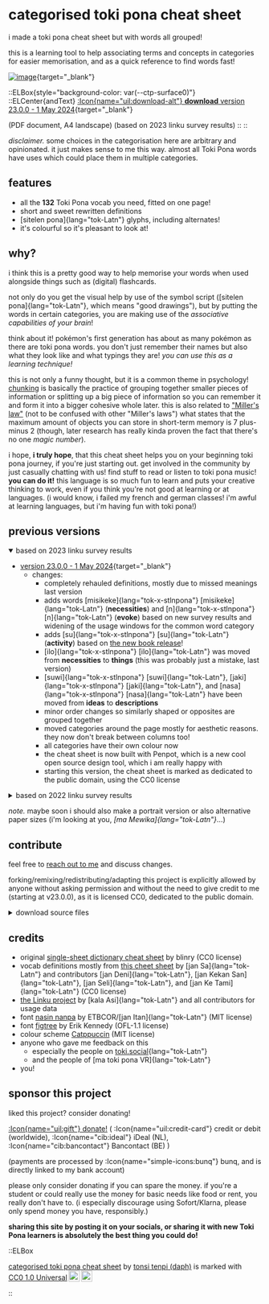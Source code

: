 # categorised toki pona cheat sheet

i made a toki pona cheat sheet but with words all grouped!

this is a learning tool to help associating terms and concepts in categories for easier memorisation, and as a quick reference to find words fast!

[![image](/tp-catdict/TP-EN_categorical_v23.0.0-A4-l.png)](/tp-catdict/TP-EN_categorical_v23.0.0-A4-l.pdf){target="\_blank"}

::ELBox{style="background-color: var(--ctp-surface0)"}
::ELCenter{andText}
[:Icon{name="uil:download-alt"} **download** version 23.0.0 - 1 May 2024](/tp-catdict/TP-EN_categorical_v23.0.0-A4-l.pdf){target="\_blank"}

(PDF document, A4 landscape) (based on 2023 linku survey results)
::
::

_disclaimer._ some choices in the categorisation here are arbitrary and opinionated. it just makes sense to me this way. almost all Toki Pona words have uses which could place them in multiple categories.

## features

- all the **132** Toki Pona vocab you need, fitted on one page!
- short and sweet rewritten definitions
- [sitelen pona]{lang="tok-Latn"} glyphs, including alternates!
- it's colourful so it's pleasant to look at!

## why?

i think this is a pretty good way to help memorise your words when used alongside things such as (digital) flashcards.

not only do you get the visual help by use of the symbol script ([sitelen pona]{lang="tok-Latn"}, which means "good drawings"), but by putting the words in certain categories, you are making use of the *associative capabilities of your brain*!

think about it! pokémon's first generation has about as many pokémon as there are toki pona words. you don't just remember their names but also what they look like and what typings they are! *you can use this as a learning technique!*

this is not only a funny thought, but it is a common theme in psychology! [chunking](<https://en.wikipedia.org/wiki/Chunking_(psychology)>) is basically the practice of grouping together smaller pieces of information or splitting up a big piece of information so you can remember it and form it into a bigger cohesive whole later. this is also related to ["Miller's law"](https://en.wikipedia.org/wiki/The_Magical_Number_Seven,_Plus_or_Minus_Two) (not to be confused with other "Miller's laws") what states that the maximum amount of objects you can store in short-term memory is 7 plus-minus 2 (though, later research has really kinda proven the fact that there's no one _magic number_).

i hope, **i truly hope**, that this cheat sheet helps you on your beginning toki pona journey, if you're just starting out. get involved in the community by just casually chatting with us! find stuff to read or listen to toki pona music! **you can do it!** this language is so much fun to learn and puts your creative thinking to work, even if you think you're not good at learning or at languages. (i would know, i failed my french and german classes! i'm awful at learning languages, but i'm having fun with toki pona!)

## previous versions

<details open>
  <summary>based on 2023 linku survey results</summary>

- [version 23.0.0 - 1 May 2024](/tp-catdict/TP-EN_categorical_v23.0.0-A4-l.pdf){target="\_blank"}
  - changes:
    - completely rehauled definitions, mostly due to missed meanings last version
    - adds words [misikeke]{lang="tok-x-stlnpona"} [misikeke]{lang="tok-Latn"} (**necessities**) and [n]{lang="tok-x-stlnpona"} [n]{lang="tok-Latn"} (**evoke**) based on new survey results and widening of the usage windows for the common word category
    - adds [su]{lang="tok-x-stlnpona"} [su]{lang="tok-Latn"} (**activity**) based on [the new book release](https://tokipona.org/)!
    - [ilo]{lang="tok-x-stlnpona"} [ilo]{lang="tok-Latn"} was moved from **necessities** to **things** (this was probably just a mistake, last version)
    - [suwi]{lang="tok-x-stlnpona"} [suwi]{lang="tok-Latn"}, [jaki]{lang="tok-x-stlnpona"} [jaki]{lang="tok-Latn"}, and [nasa]{lang="tok-x-stlnpona"} [nasa]{lang="tok-Latn"} have been moved from **ideas** to **descriptions**
    - minor order changes so similarly shaped or opposites are grouped together
    - moved categories around the page mostly for aesthetic reasons. they now don't break between columns too!
    - all categories have their own colour now
    - the cheat sheet is now built with Penpot, which is a new cool open source design tool, which i am really happy with
    - starting this version, the cheat sheet is marked as dedicated to the public domain, using the CC0 license

</details>
<details>
  <summary>based on 2022 linku survey results</summary>

- [version 22.1.0 - 2 Sep 2023](/tp-catdict/TP-EN_categorical_v22.1.0.pdf){target="\_blank"} (CC BY 4.0 license)

</details>

*note.* maybe soon i should also make a portrait version or also alternative paper sizes (i'm looking at you, *[ma Mewika]{lang="tok-Latn"}*...)

## contribute

feel free to [reach out to me](/mi) and discuss changes.

forking/remixing/redistributing/adapting this project is explicitly allowed by anyone without asking permission and without the need to give credit to me (starting at v23.0.0), as it is licensed CC0, dedicated to the public domain.

<details>
  <summary>download source files</summary>

- [:Icon{name="uil:download-alt"} download source](/tp-catdict/tpcat-v23.0.0.penpot){target="\_blank"} (`.penpot` for [Penpot](https://penpot.app/))
- [:Icon{name="uil:download-alt"} download SVG + JSON](/tp-catdict/tpcat-v23.0.0.zip){target="\_blank"} (for archival purposes)

</details>

## credits

- original [single-sheet dictionary cheat sheet](https://blinry.org/toki-pona-cheat-sheet/) by blinry (CC0 license)
- vocab definitions mostly from [this cheet sheet](https://jansa-tp.github.io/cheatsheet) by [jan Sa]{lang="tok-Latn"} and contributors [jan Deni]{lang="tok-Latn"}, [jan Kekan San]{lang="tok-Latn"}, [jan Seli]{lang="tok-Latn"}, and [jan Ke Tami]{lang="tok-Latn"} (CC0 license)
- [the Linku project](https://linku.la/) by [kala Asi]{lang="tok-Latn"} and all contributors for usage data
- font [nasin nanpa](https://github.com/ETBCOR/nasin-nanpa) by ETBCOR/[jan Itan]{lang="tok-Latn"} (MIT license)
- font [figtree](https://brailleinstitute.org/freefont) by Erik Kennedy (OFL-1.1 license)
- colour scheme [Catppuccin](https://catppuccin.com/) (MIT license)
- anyone who gave me feedback on this
  - especially the people on [toki.social](https://toki.social){lang="tok-Latn"}
  - and the people of [ma toki pona VR]{lang="tok-Latn"}
- you!

## sponsor this project

liked this project? consider donating!

[:Icon{name="uil:gift"} donate!](https://bunq.me/tenpi/donation+(tenpi.li)) ( :Icon{name="uil:credit-card"} credit or debit (worldwide), :Icon{name="cib:ideal"} iDeal (NL), :Icon{name="cib:bancontact"} Bancontact (BE) )

(payments are processed by :Icon{name="simple-icons:bunq"} bunq, and is directly linked to my bank account)

please only consider donating if you can spare the money. if you're a student or could really use the money for basic needs like food or rent, you really don't have to. (i especially discourage using Sofort/Klarna, please only spend money you have, responsibly.)

**sharing this site by posting it on your socials, or sharing it with new Toki Pona learners is absolutely the best thing you could do!**

::ELBox

<p xmlns:cc="http://creativecommons.org/ns#" xmlns:dct="http://purl.org/dc/terms/"><a property="dct:title" rel="cc:attributionURL" href="https://tenpi.li/tokipona/catdict">categorised toki pona cheat sheet</a> by <a rel="cc:attributionURL dct:creator" property="cc:attributionName" href="https://tenpi.li">tonsi tenpi (daph)</a> is marked with <a href="https://creativecommons.org/publicdomain/zero/1.0/?ref=chooser-v1" target="_blank" rel="license noopener noreferrer" style="display:inline-block;">CC0 1.0 Universal<img style="height:22px!important;margin-left:3px;vertical-align:text-bottom;" src="https://mirrors.creativecommons.org/presskit/icons/cc.svg?ref=chooser-v1" alt=""><img style="height:22px!important;margin-left:3px;vertical-align:text-bottom;" src="https://mirrors.creativecommons.org/presskit/icons/zero.svg?ref=chooser-v1" alt=""></a></p>
::
